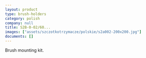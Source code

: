 ```yaml
---
layout: product
type: brush-holders
category: polish
company: null
title: S2B-0-02/60...
images: ["assets/szczotkotrzymacze/polskie/s2a002-200x200.jpg"]
documents: []
---
```

Brush mounting kit.